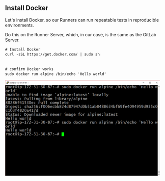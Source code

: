 ## Install Docker

Let's install Docker, so our Runners can run repeatable tests in reproducible environments.

Do this on the Runner Server, which, in our case, is the same as the GitLab Server.

```shell_session
# Install Docker
curl -sSL https://get.docker.com/ | sudo sh


# confirm Docker works
sudo docker run alpine /bin/echo 'Hello world'
```


![docker works](img/docker_works.png)